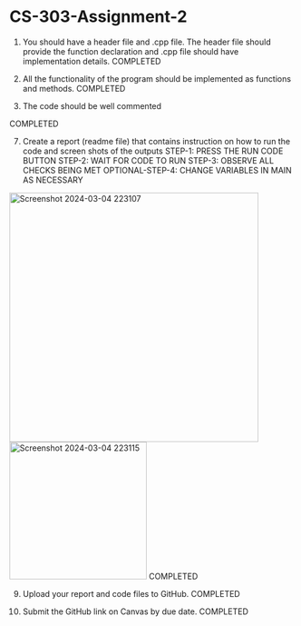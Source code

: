 # CS-303-Assignment-2

1. You should have a header file and .cpp file. The header file should provide the function
declaration and .cpp file should have implementation details.
COMPLETED

3. All the functionality of the program should be implemented as functions and methods.
COMPLETED

5. The code should be well commented

COMPLETED

7. Create a report (readme file) that contains instruction on how to run the code and
screen shots of the outputs
  STEP-1: PRESS THE RUN CODE BUTTON
  STEP-2: WAIT FOR CODE TO RUN
  STEP-3: OBSERVE ALL CHECKS BEING MET
  OPTIONAL-STEP-4: CHANGE VARIABLES IN MAIN AS NECESSARY
<img width="439" alt="Screenshot 2024-03-04 223107" src="https://github.com/ZadokRiggs/CS-303-Assignment-2/assets/143667821/ee482ac8-5d16-496d-a5cc-9aed4a4e79c7">
<img width="242" alt="Screenshot 2024-03-04 223115" src="https://github.com/ZadokRiggs/CS-303-Assignment-2/assets/143667821/1fc17cd2-64fa-43d9-b5d4-b4a519713613">
COMPLETED

9. Upload your report and code files to GitHub.
COMPLETED

11. Submit the GitHub link on Canvas by due date.
COMPLETED

